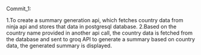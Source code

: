Commit_1:

1.To create a summary generation api, which fetches country data from ninja api and stores that data in postgresql database.
2.Based on the country name provided in another api call, the country data is fetched from the database and sent to groq API to generate a summary based on country data, the generated summary is displayed.
